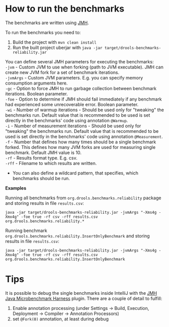 How to run the benchmarks
==========================

The benchmarks are written using [JMH](http://openjdk.java.net/projects/code-tools/jmh/).

To run the benchmarks you need to:  

1. Build the project with `mvn clean install`
2. Run the built project uberjar with `java -jar target/drools-benchmarks-reliability.jar`

You can define several JMH parameters for executing the benchmarks:  
`-jvm` - Custom JVM to use when forking (path to JVM executable). JMH can create new JVM fork for a set of benchmark iterations.  
`-jvmArgs` - Custom JVM parameters. E.g. you can specify memory consumption arguments here.    
`-gc` - Option to force JMH to run garbage collection between benchmark iterations. Boolean parameter.  
`-foe` - Option to determine if JMH should fail immediately if any benchmark had experienced some unrecoverable error. Boolean parameter.  
`-wi` - Number of warmup iterations - Should be used only for "tweaking" the benchmarks run. Default value that is recommended to be used is set directly in the benchmarks' code using annotation `@Warmup`.  
`-i` - Number of measurement iterations - Should be used only for "tweaking" the benchmarks run. Default value that is recommended to be used is set directly in the benchmarks' code using annotation `@Measurement`.  
`-f` - Number that defines how many times should be a single benchmark forked. This defines how many JVM forks are used for measuring single benchmark. Default JMH value is 10.  
`-rf` - Results format type. E.g. csv.  
`-rff` - Filename to which results are written.  
- You can also define a wildcard pattern, that specifies, which benchmarks should be run.  
  
**Examples**  
  
Running all benchmarks from `org.drools.benchmarks.reliability` package and storing results in file `results.csv`:  
  
`java -jar target/drools-benchmarks-reliability.jar -jvmArgs "-Xms4g -Xmx4g" -foe true -rf csv -rff results.csv org.drools.benchmarks.reliability.*`  
  
Running benchmark `org.drools.benchmarks.reliability.InsertOnlyBenchmark` and storing results in file `results.csv`:  
  
`java -jar target/drools-benchmarks-reliability.jar -jvmArgs "-Xms4g -Xmx4g" -foe true -rf csv -rff results.csv org.drools.benchmarks.reliability.InsertOnlyBenchmark`  


Tips
====

It is possible to debug the single benchmarks inside IntelliJ with the [JMH Java Microbenchmark Harness](https://plugins.jetbrains.com/plugin/7529-jmh-java-microbenchmark-harness) plugin. 
There are a couple of detail to fulfill:
1. Enable annotation processing (under Settings -> Build, Execution, Deployment -> Compiler -> Annotation Processors)
2. set `@Fork(0)` annotation, at least during debug


  
